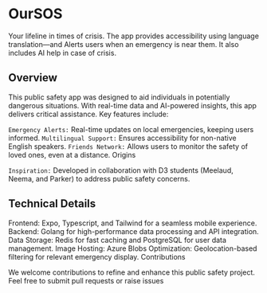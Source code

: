 # OurSOS


Your lifeline in times of crisis. The app provides accessibility using language translation—and Alerts users when an emergency is near them. It also includes AI help in case of crisis.

## Overview

This public safety app was designed to aid individuals in potentially dangerous situations. With real-time data and AI-powered insights, this app delivers critical assistance. Key features include:

`Emergency Alerts:` Real-time updates on local emergencies, keeping users informed.
`Multilingual Support:` Ensures accessibility for non-native English speakers.
`Friends Network:` Allows users to monitor the safety of loved ones, even at a distance.
Origins

`Inspiration:` Developed in collaboration with D3 students (Meelaud, Neema, and Parker) to address public safety concerns.

## Technical Details

Frontend: Expo, Typescript, and Tailwind for a seamless mobile experience.
Backend: Golang for high-performance data processing and API integration.
Data Storage: Redis for fast caching and PostgreSQL for user data management.
Image Hosting: Azure Blobs
Optimization: Geolocation-based filtering for relevant emergency display.
Contributions

We welcome contributions to refine and enhance this public safety project. Feel free to submit pull requests or raise issues
